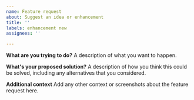 ```yaml
---
name: Feature request
about: Suggest an idea or enhancement
title: ''
labels: enhancement new
assignees: ''

---
```

**What are you trying to do?**
A description of what you want to happen.

**What's your proposed solution?**
A description of how you think this could be solved, including any alternatives that you considered.

**Additional context**
Add any other context or screenshots about the feature request here.